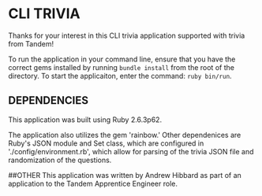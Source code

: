 # CLI TRIVIA

Thanks for your interest in this CLI trivia application supported with trivia from Tandem!

To run the application in your command line, ensure that you have the correct gems installed by running `bundle install` from the root of the directory. To start the applicaiton, enter the command: `ruby bin/run`.

## DEPENDENCIES
This application was built using Ruby 2.6.3p62.

The application also utilizes the gem 'rainbow.' 
Other dependenices are Ruby's JSON module and Set class, which are configured in './config/environment.rb', which allow for parsing of the trivia JSON file and randomization of the questions. 

##OTHER
This application was written by Andrew Hibbard as part of an application to the Tandem Apprentice Engineer role.